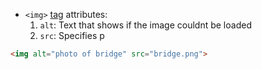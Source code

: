 - `<img>` [tag](common-tags.md) attributes:
	1. `alt`: Text that shows if the image couldnt be loaded
	2. `src`: Specifies p
```html
<img alt="photo of bridge" src="bridge.png">
```